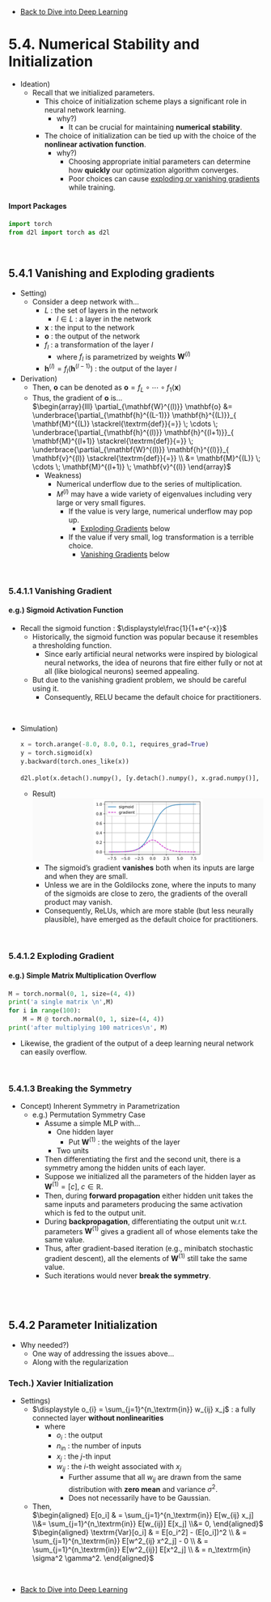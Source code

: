 * [Back to Dive into Deep Learning](../../main.md)

# 5.4. Numerical Stability and Initialization
- Ideation)
  - Recall that we initialized parameters.
    - This choice of initialization scheme plays a significant role in neural network learning.
      - why?)
        - It can be crucial for maintaining **numerical stability**.
    - The choice of initialization can be tied up with the choice of the **nonlinear activation function**.
      - why?)
        - Choosing appropriate initial parameters can determine how **quickly** our optimization algorithm converges.
        - Poor choices can cause [exploding or vanishing gradients](#541-vanishing-and-exploding-gradients) while training.

#### Import Packages
```python
import torch
from d2l import torch as d2l
```

<br>

## 5.4.1 Vanishing and Exploding gradients
- Setting)
  - Consider a deep network with...
    - $L$ : the set of layers in the network
      - $l\in L$ : a layer in the network
    - $\mathbf{x}$ : the input to the network
    - $\mathbf{o}$ : the output of the network
    - $f_l$ : a transformation of the layer $l$
      - where $f_l$ is parametrized by weights $\mathbf{W}^{(l)}$
    - $\mathbf{h}^{(l)} = f_l(\mathbf{h}^{(l-1)})$ : the output of the layer $l$
- Derivation)
    - Then, $\mathbf{o}$ can be denoted as $\mathbf{o} = f_L \circ\cdots\circ f_1(\mathbf{x})$
    - Thus, the gradient of $\mathbf{o}$ is...   
      $`\begin{array}{lll}
        \partial_{\mathbf{W}^{(l)}} \mathbf{o} 
        &= \underbrace{\partial_{\mathbf{h}^{(L-1)}} \mathbf{h}^{(L)}}_{ \mathbf{M}^{(L)} \stackrel{\textrm{def}}{=}} \; \cdots \; \underbrace{\partial_{\mathbf{h}^{(l)}} \mathbf{h}^{(l+1)}}_{ \mathbf{M}^{(l+1)} \stackrel{\textrm{def}}{=}} \; \underbrace{\partial_{\mathbf{W}^{(l)}} \mathbf{h}^{(l)}}_{ \mathbf{v}^{(l)} \stackrel{\textrm{def}}{=}} \\
        &= \mathbf{M}^{(L)} \; \cdots \; \mathbf{M}^{(l+1)} \; \mathbf{v}^{(l)}
       \end{array}`$
        - Weakness)
          - Numerical underflow due to the series of multiplication.
          - $M^{(l)}$ may have a wide variety of eigenvalues including very large or very small figures.
              - If the value is very large, numerical underflow may pop up.
                - [Exploding Gradients](#5412-exploding-gradient) below
              - If the value if very small, $\log$ transformation is a terrible choice.
                - [Vanishing Gradients](#5411-vanishing-gradient) below

<br>

### 5.4.1.1 Vanishing Gradient
#### e.g.) Sigmoid Activation Function
- Recall the sigmoid function : $\displaystyle\frac{1}{1+e^{-x}}$
  - Historically, the sigmoid function was popular because it resembles a thresholding function.
    - Since early artificial neural networks were inspired by biological neural networks, the idea of neurons that fire either fully or not at all (like biological neurons) seemed appealing.
  - But due to the vanishing gradient problem, we should be careful using it.
    - Consequently, RELU became the default choice for practitioners.

<br>

- Simulation)
  ```python
  x = torch.arange(-8.0, 8.0, 0.1, requires_grad=True)
  y = torch.sigmoid(x)
  y.backward(torch.ones_like(x))

  d2l.plot(x.detach().numpy(), [y.detach().numpy(), x.grad.numpy()], legend=['sigmoid', 'gradient'], figsize=(4.5, 2.5))
  ```
  - Result)   
    ![](images/001.png)
    - The sigmoid’s gradient **vanishes** both when its inputs are large and when they are small.
    - Unless we are in the Goldilocks zone, where the inputs to many of the sigmoids are close to zero, the gradients of the overall product may vanish.
    - Consequently, ReLUs, which are more stable (but less neurally plausible), have emerged as the default choice for practitioners.

<br>

### 5.4.1.2 Exploding Gradient
#### e.g.) Simple Matrix Multiplication Overflow
```python
M = torch.normal(0, 1, size=(4, 4))
print('a single matrix \n',M)
for i in range(100):
    M = M @ torch.normal(0, 1, size=(4, 4))
print('after multiplying 100 matrices\n', M)
```
- Likewise, the gradient of the output of a deep learning neural network can easily overflow.


<br>

### 5.4.1.3 Breaking the Symmetry
- Concept) Inherent Symmetry in Parametrization
  - e.g.) Permutation Symmetry Case
     - Assume a simple MLP with...
       - One hidden layer
         - Put $\mathbf{W}^{(1)}$ : the weights of the layer
       - Two units
     - Then differentiating the first and the second unit, there is a symmetry among the hidden units of each layer.
     - Suppose we initialized all the parameters of the hidden layer as $`\mathbf{W}^{(1)}=\left[c\right], \; c\in \mathbb{R}`$.
     - Then, during **forward propagation** either hidden unit takes the same inputs and parameters producing the same activation which is fed to the output unit.
     - During **backpropagation**, differentiating the output unit w.r.t. parameters $\mathbf{W}^{(1)}$ gives a gradient all of whose elements take the same value.
     - Thus, after gradient-based iteration (e.g., minibatch stochastic gradient descent), all the elements of $\mathbf{W}^{(1)}$ still take the same value.
     - Such iterations would never **break the symmetry**.

<br><br>

## 5.4.2 Parameter Initialization
- Why needed?)
  - One way of addressing the issues above...
  - Along with the regularization

### Tech.) Xavier Initialization
- Settings)
  - $`\displaystyle o_{i} = \sum_{j=1}^{n_\textrm{in}} w_{ij} x_j`$ : a fully connected layer **without nonlinearities**
    - where
      - $`o_{i}`$ : the output
      - $`n_\textrm{in}`$ : the number of inputs
      - $`x_j`$ : the $j$-th input
      - $`w_{ij}`$ : the $i$-th weight associated with $`x_j`$
        - Further assume that all $`w_{ij}`$ are drawn from the same distribution with **zero mean** and variance $\sigma^2$.
        - Does not necessarily have to be Gaussian.
  - Then,   
    $`\begin{aligned}
      E[o_i] & = \sum_{j=1}^{n_\textrm{in}} E[w_{ij} x_j] \\&= \sum_{j=1}^{n_\textrm{in}} E[w_{ij}] E[x_j] \\&= 0, 
    \end{aligned}`$
    $`\begin{aligned}
       \textrm{Var}[o_i] & = E[o_i^2] - (E[o_i])^2 \\
           & = \sum_{j=1}^{n_\textrm{in}} E[w^2_{ij} x^2_j] - 0 \\
           & = \sum_{j=1}^{n_\textrm{in}} E[w^2_{ij}] E[x^2_j] \\
           & = n_\textrm{in} \sigma^2 \gamma^2.
    \end{aligned}`$


<br>

* [Back to Dive into Deep Learning](../../main.md)
